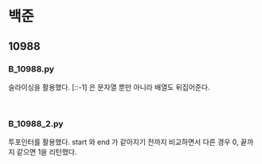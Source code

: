 #  백준

## 10988

### B_10988.py

슬라이싱을 활용했다. [::-1] 은 문자열 뿐만 아니라 배열도 뒤집어준다.

<br>

### B_10988_2.py

투포인터를 활용했다. start 와 end 가 같아지기 전까지 비교하면서 다른 경우 0, 끝까지 같으면 1을 리턴했다.

